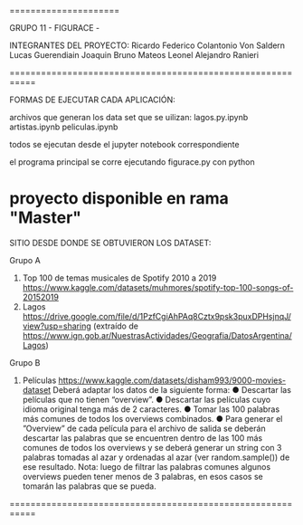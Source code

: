 =====================

GRUPO 11 - FIGURACE -

INTEGRANTES DEL PROYECTO:
  Ricardo Federico Colantonio Von Saldern
  Lucas Guerendiain
  Joaquin Bruno Mateos 
  Leonel Alejandro Ranieri

===========================================================

FORMAS DE EJECUTAR CADA APLICACIÓN: 

archivos que generan los data set que se uilizan:
lagos.py.ipynb
artistas.ipynb
peliculas.ipynb

todos se ejecutan desde el jupyter notebook correspondiente

el programa principal se corre ejecutando figurace.py con python 

proyecto disponible en rama "Master"
===========================================================

SITIO DESDE DONDE SE OBTUVIERON LOS DATASET:

Grupo A
1) Top 100 de temas musicales de Spotify 2010 a 2019
https://www.kaggle.com/datasets/muhmores/spotify-top-100-songs-of-20152019
3) Lagos
https://drive.google.com/file/d/1PzfCgiAhPAq8Cztx9psk3puxDPHsjnqJ/view?usp=sharing
(extraído de https://www.ign.gob.ar/NuestrasActividades/Geografia/DatosArgentina/Lagos)

Grupo B
1) Películas
https://www.kaggle.com/datasets/disham993/9000-movies-dataset
Deberá adaptar los datos de la siguiente forma:
● Descartar las películas que no tienen “overview”.
● Descartar las películas cuyo idioma original tenga más de 2 caracteres.
● Tomar las 100 palabras más comunes de todos los overviews combinados.
● Para generar el ”Overview” de cada película para el archivo de salida se deberán
descartar las palabras que se encuentren dentro de las 100 más comunes de todos los
overviews y se deberá generar un string con 3 palabras tomadas al azar y ordenadas al
azar (ver random.sample()) de ese resultado. Nota: luego de filtrar las palabras
comunes algunos overviews pueden tener menos de 3 palabras, en esos casos se
tomarán las palabras que se pueda.

===========================================================

